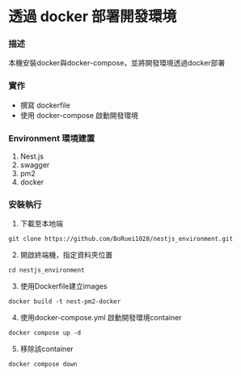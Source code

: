 # 透過 docker 部署開發環境

### 描述
本機安裝docker與docker-compose，並將開發環境透過docker部署

### 實作
* 撰寫 dockerfile
* 使用 docker-compose 啟動開發環境

### Environment 環境建置
1. Nest.js
2. swagger
3. pm2
4. docker

### 安裝執行
1. 下載至本地端
```
git clone https://github.com/BoRuei1028/nestjs_environment.git
```
2. 開啟終端機，指定資料夾位置
```
cd nestjs_environment
```
3. 使用Dockerfile建立images
```
docker build -t nest-pm2-docker
```
4. 使用docker-compose.yml 啟動開發環境container
```
docker compose up -d
```
5. 移除該container
```
docker compose down
